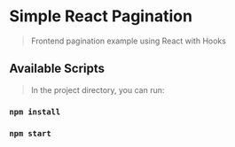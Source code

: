 # Simple React Pagination

> Frontend pagination example using React with Hooks

## Available Scripts

> In the project directory, you can run:

### `npm install`

### `npm start`
